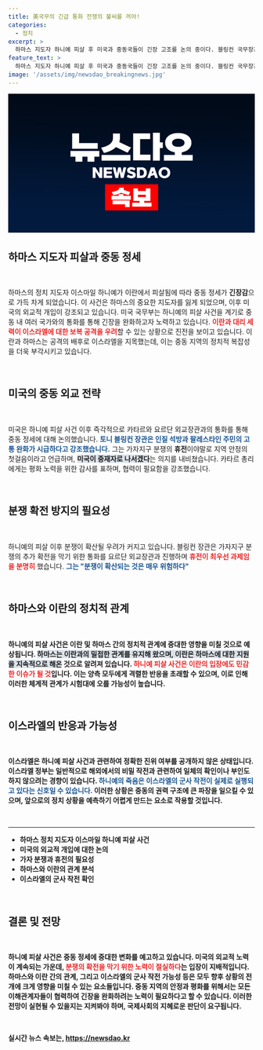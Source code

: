 ```yaml
---
title: 美국무의 긴급 통화 전쟁의 불씨를 꺼야!
categories:
  - 정치
excerpt: >
  하마스 지도자 하니예 피살 후 미국과 중동국들이 긴장 고조를 논의 중이다. 블링컨 국무장관은 가자지구 분쟁의 휴전을 통해 확전을 막는 것이 핵심이라고 강조하며, 안정화 노력에 나섰다.
feature_text: >
  하마스 지도자 하니예 피살 후 미국과 중동국들이 긴장 고조를 논의 중이다. 블링컨 국무장관은 가자지구 분쟁의 휴전을 통해 확전을 막는 것이 핵심이라고 강조하며, 안정화 노력에 나섰다.
image: '/assets/img/newsdao_breakingnews.jpg'
---
```


<p><img src="/assets/img/newsdao_breakingnews.jpg" alt="implanttips 속보" /></p>

<h2 data-ke-size="size26">하마스 지도자 피살과 중동 정세</h2>

<p data-ke-size="size16">&nbsp;</p>

<p>하마스의 정치 지도자 이스마일 하니예가 이란에서 피살됨에 따라 중동 정세가 <strong>긴장감</strong>으로 가득 차게 되었습니다. 이 사건은 하마스의 중요한 지도자를 잃게 되었으며, 이후 미국의 외교적 개입이 강조되고 있습니다. 미국 국무부는 하니예의 피살 사건을 계기로 중동 내 여러 국가와의 통화를 통해 긴장을 완화하고자 노력하고 있습니다. <b><span style="color: #ee2323;">이란과 대리 세력이 이스라엘에 대한 보복 공격을 우려</span></b>할 수 있는 상황으로 진전을 보이고 있습니다. 이란과 하마스는 공격의 배후로 이스라엘을 지목했는데, 이는 중동 지역의 정치적 복잡성을 더욱 부각시키고 있습니다.</p>

<p data-ke-size="size16">&nbsp;</p>

<h2 data-ke-size="size26">미국의 중동 외교 전략</h2>

<p data-ke-size="size16">&nbsp;</p>

<p>미국은 하니예 피살 사건 이후 즉각적으로 카타르와 요르단 외교장관과의 통화를 통해 중동 정세에 대해 논의했습니다. <b><span style="color: #1a5490;">토니 블링컨 장관은 인질 석방과 팔레스타인 주민의 고통 완화가 시급하다고 강조했습니다.</span></b> 그는 가자지구 분쟁의 <b>휴전</b>이야말로 지역 안정의 첫걸음이라고 언급하며, <b><span style="background-color: #21538527;">미국이 중재자로 나서겠다</span></b>는 의지를 내비쳤습니다. 카타르 총리에게는 평화 노력을 위한 감사를 표하며, 협력이 필요함을 강조했습니다.</p>

<p data-ke-size="size16">&nbsp;</p>

<h2 data-ke-size="size26">분쟁 확전 방지의 필요성</h2>

<p data-ke-size="size16">&nbsp;</p>

<p>하니예의 피살 이후 분쟁이 확산될 우려가 커지고 있습니다. 블링컨 장관은 가자지구 분쟁의 추가 확전을 막기 위한 통화를 요르단 외교장관과 진행하며 <b><span style="color: #ee2323;">휴전이 최우선 과제임을 분명히</span></b> 했습니다. <b><span style="color: #1a5490;">그는 "분쟁이 확산되는 것은 매우 위험하다"</span></b고 밝혔으며, 지역의 안정성을 확보하기 위해서는 모든 노력이 필요하다고 강조했습니다. 이러한 국제적 노력은 중동 각국의 상황에 따라 달라질 수 있지만, 미국의 개입 의지는 더욱 강해지고 있는 듯 보입니다.</p>

<p data-ke-size="size16">&nbsp;</p>

<h2 data-ke-size="size26">하마스와 이란의 정치적 관계</h2>

<p data-ke-size="size16">&nbsp;</p>

<p>하니예의 피살 사건은 이란 및 하마스 간의 정치적 관계에 중대한 영향을 미칠 것으로 예상됩니다. <b><span style="background-color: #21538527;">하마스는 이란과의 밀접한 관계를 유지해 왔으며, 이란은 하마스에 대한 지원을 지속적으로 해온</span></b> 것으로 알려져 있습니다. <b><span style="color: #ee2323;">하니예 피살 사건은 이란의 입장에도 민감한 이슈가 될 것</span></b>입니다. 이는 양측 모두에게 격렬한 반응을 초래할 수 있으며, 이로 인해 이러한 체계적 관계가 시험대에 오를 가능성이 높습니다.</p>

<p data-ke-size="size16">&nbsp;</p>

<h2 data-ke-size="size26">이스라엘의 반응과 가능성</h2>

<p data-ke-size="size16">&nbsp;</p>

<p>이스라엘은 하니예 피살 사건과 관련하여 <b>정확한 진위 여부를 공개하지</b> 않은 상태입니다. 이스라엘 정부는 일반적으로 해외에서의 비밀 작전과 관련하여 일체의 확인이나 부인도 하지 않으려는 경향이 있습니다. <b><span style="color: #1a5490;">하니예의 죽음은 이스라엘의 군사 작전이 실제로 실행되고 있다는 신호일 수 있습니다.</span></b> 이러한 상황은 중동의 권력 구조에 큰 파장을 일으킬 수 있으며, 앞으로의 정치 상황을 예측하기 어렵게 만드는 요소로 작용할 것입니다.</p>

<p data-ke-size="size16">&nbsp;</p>

<hr />

<ul>
    <li><b>하마스 정치 지도자 이스마일 하니예 피살 사건</b></li>
    <li><b>미국의 외교적 개입에 대한 논의</b></li>
    <li><b>가자 분쟁과 휴전의 필요성</b></li>
    <li><b>하마스와 이란의 관계 분석</b></li>
    <li><b>이스라엘의 군사 작전 확인</b></li>
</ul>

<p data-ke-size="size16">&nbsp;</p>

<h2 data-ke-size="size26">결론 및 전망</h2>

<p data-ke-size="size16">&nbsp;</p>

<p>하니예 피살 사건은 중동 정세에 중대한 변화를 예고하고 있습니다. <strong>미국의 외교적 노력이 계속되는 가운데</strong>, <b><span style="color: #ee2323;">분쟁의 확전을 막기 위한 노력이 절실하다</span></b>는 입장이 지배적입니다. 하마스와 이란 간의 관계, 그리고 이스라엘의 군사 작전 가능성 등은 모두 향후 상황의 전개에 크게 영향을 미칠 수 있는 요소들입니다. 중동 지역의 안정과 평화를 위해서는 모든 이해관계자들이 협력하여 긴장을 완화하려는 노력이 필요하다고 할 수 있습니다. 이러한 전망이 실현될 수 있을지는 지켜봐야 하며, 국제사회의 지혜로운 판단이 요구됩니다.</p>

<p data-ke-size="size16">&nbsp;</p>
실시간 뉴스 속보는, <a href="https://newsdao.kr" rel="dofollow">https://newsdao.kr</a>


